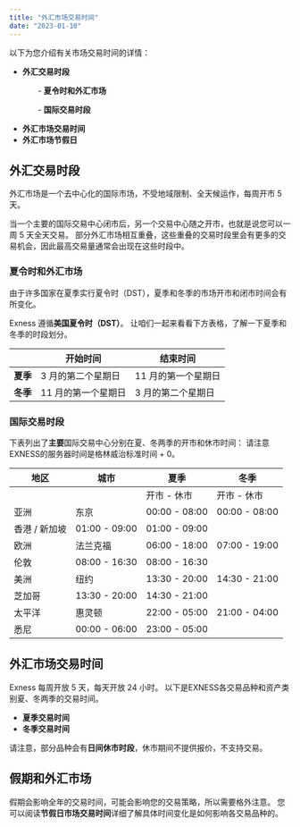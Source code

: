 ```yaml
---
title: "外汇市场交易时间"
date: "2023-01-10"
---
```


以下为您介绍有关市场交易时间的详情：

- **外汇交易时段**

             - **夏令时和外汇市场**

             - **国际交易时段**

- **外汇市场交易时间**
- **外汇市场节假日**

## 外汇交易时段

外汇市场是一个去中心化的国际市场，不受地域限制、全天候运作，每周开市 5 天。

当一个主要的国际交易中心闭市后，另一个交易中心随之开市，也就是说您可以一周 5 天全天交易。 部分外汇市场相互重叠，这些重叠的交易时段里会有更多的交易机会，因此最高交易量通常会出现在这些时段中。

### 夏令时和外汇市场

由于许多国家在夏季实行夏令时（DST），夏季和冬季的市场开市和闭市时间会有所变化。

Exness 遵循**美国夏令时（DST）**。 让咱们一起来看看下方表格，了解一下夏季和冬季的时段划分。

|   | 开始时间 | 结束时间 |
| --- | --- | --- |
| **夏季** | 3 月的第二个星期日 | 11 月的第一个星期日 |
| **冬季** | 11 月的第一个星期日 | 3 月的第二个星期日 |

### 国际交易时段

下表列出了**主要**国际交易中心分别在夏、冬两季的开市和休市时间： 请注意EXNESS的服务器时间是格林威治标准时间 + 0。

| 地区 | 城市 | 夏季 | 冬季 |
| --- | --- | --- | --- |
|   |   | 开市 - 休市 | 开市 - 休市 |
| 亚洲 | 东京 | 00:00 - 08:00 | 00:00 - 08:00 |
| 香港 / 新加坡 | 01:00 - 09:00 | 01:00 - 09:00 |
| 欧洲 | 法兰克福 | 06:00 - 18:00 | 07:00 - 19:00 |
| 伦敦 | 08:00 - 16:30 | 08:00 - 16:30 |
| 美洲 | 纽约 | 13:30 - 20:00 | 14:30 - 21:00 |
| 芝加哥 | 13:30 - 20:00 | 14:30 - 21:00 |
| 太平洋 | 惠灵顿 | 22:00 - 05:00 | 21:00 - 04:00 |
| 悉尼 | 00:00 - 06:00 | 23:00 - 05:00 |

## 外汇市场交易时间

Exness 每周开放 5 天，每天开放 24 小时。 以下是EXNESS各交易品种和资产类别夏、冬两季的交易时间。

- **夏季交易时间**
- **冬季交易时间**

请注意，部分品种会有**日间休市时段**，休市期间不提供报价，不支持交易。

## 假期和外汇市场

假期会影响全年的交易时间，可能会影响您的交易策略，所以需要格外注意。 您可以阅读**节假日市场交易时间**详细了解具体时间变化是如何影响各交易品种的。
